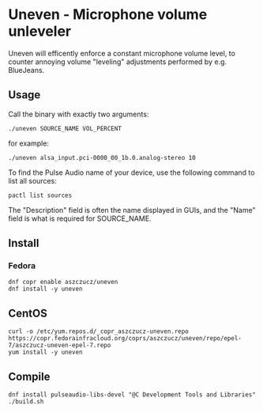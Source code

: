 # Uneven - Microphone volume unleveler

Uneven will efficently enforce a constant microphone volume level, to counter annoying volume "leveling" adjustments performed by e.g. BlueJeans.

## Usage

Call the binary with exactly two arguments:

    ./uneven SOURCE_NAME VOL_PERCENT

for example:

    ./uneven alsa_input.pci-0000_00_1b.0.analog-stereo 10

To find the Pulse Audio name of your device, use the following command to list all sources:

    pactl list sources

The "Description" field is often the name displayed in GUIs, and the "Name" field is what is required for SOURCE_NAME.

## Install

### Fedora

    dnf copr enable aszczucz/uneven
    dnf install -y uneven

## CentOS

    curl -o /etc/yum.repos.d/_copr_aszczucz-uneven.repo https://copr.fedorainfracloud.org/coprs/aszczucz/uneven/repo/epel-7/aszczucz-uneven-epel-7.repo
    yum install -y uneven

## Compile

    dnf install pulseaudio-libs-devel "@C Development Tools and Libraries"
    ./build.sh

